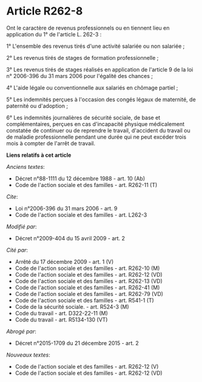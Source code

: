 # Article R262-8

Ont le caractère de revenus professionnels ou en tiennent lieu en application du 1° de l'article L. 262-3 : 

1° L'ensemble des revenus tirés d'une activité salariée ou non salariée ; 

2° Les revenus tirés de stages de formation professionnelle ; 

3° Les revenus tirés de stages réalisés en application de l'article 9 de la loi n° 2006-396 du 31 mars 2006 pour l'égalité
des chances ; 

4° L'aide légale ou conventionnelle aux salariés en chômage partiel ; 

5° Les indemnités perçues à l'occasion des congés légaux de maternité, de paternité ou d'adoption ; 

6° Les indemnités journalières de sécurité sociale, de base et complémentaires, perçues en cas d'incapacité physique
médicalement constatée de continuer ou de reprendre le travail, d'accident du travail ou de maladie professionnelle pendant
une durée qui ne peut excéder trois mois à compter de l'arrêt de travail.

**Liens relatifs à cet article**

_Anciens textes_:

  - Décret n°88-1111 du 12 décembre 1988 - art. 10 (Ab)
  - Code de l'action sociale et des familles - art. R262-11 (T)

_Cite_:

  - Loi n°2006-396 du 31 mars 2006 - art. 9
  - Code de l'action sociale et des familles - art. L262-3

_Modifié par_:

  - Décret n°2009-404 du 15 avril 2009 - art. 2

_Cité par_:

  - Arrêté du 17 décembre 2009 - art. 1 (V)
  - Code de l'action sociale et des familles - art. R262-10 (M)
  - Code de l'action sociale et des familles - art. R262-12 (VD)
  - Code de l'action sociale et des familles - art. R262-13 (VD)
  - Code de l'action sociale et des familles - art. R262-41 (M)
  - Code de l'action sociale et des familles - art. R262-79 (VD)
  - Code de l'action sociale et des familles - art. R541-1 (T)
  - Code de la sécurité sociale. - art. R524-3 (M)
  - Code du travail - art. D322-22-11 (M)
  - Code du travail - art. R5134-130 (VT)

_Abrogé par_:

  - Décret n°2015-1709 du 21 décembre 2015 - art. 2

_Nouveaux textes_:

  - Code de l'action sociale et des familles - art. R262-12 (V)
  - Code de l'action sociale et des familles - art. R262-12 (VD)
